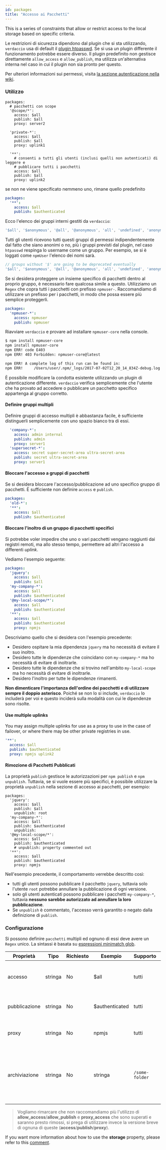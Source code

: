 ```yaml
---
id: packages
title: "Accesso ai Pacchetti"
---
```


This is a series of constraints that allow or restrict access to the local storage based on specific criteria.

Le restrizioni di sicurezza dipendono dal plugin che si sta utilizzando, `verdaccio` usa di default il [plugin htpasswd](https://github.com/verdaccio/verdaccio-htpasswd). Se si usa un plugin differente il funzionamento potrebbe essere diverso. Il plugin predefinito non gestisce direttamente `allow_access` e `allow_publish`, ma utilizza un'alternativa interna nel caso in cui il plugin non sia pronto per questo.

Per ulteriori informazioni sui permessi, visita [la sezione autenticazione nella wiki](auth.md).

### Utilizzo

```yalm
packages:
  # pacchetti con scope
  '@scope/*':
    access: $all
    publish: $all
    proxy: server2

  'private-*':
    access: $all
    publish: $all
    proxy: uplink1

  '**':
    # consenti a tutti gli utenti (inclusi quelli non autenticati) di leggere e
    # pubblicare tutti i pacchetti
    access: $all
    publish: $all
    proxy: uplink2
```

se non ne viene specificato nemmeno uno, rimane quello predefinito

```yaml
packages:
  '**':
    access: $all
    publish: $authenticated
```

Ecco l'elenco dei gruppi interni gestiti da `verdaccio`:

```js
'$all', '$anonymous', '@all', '@anonymous', 'all', 'undefined', 'anonymous'
```

Tutti gli utenti ricevono tutti questi gruppi di permessi indipendentemente dal fatto che siano anonimi o no, più i gruppi previsti dal plugin, nel caso `htpasswd` respinga lo username come un gruppo. Per esempio, se si è loggati come `npmUser` l'elenco dei nomi sarà.

```js
// groups without '$' are going to be deprecated eventually
'$all', '$anonymous', '@all', '@anonymous', 'all', 'undefined', 'anonymous', 'npmUser'
```

Se si desidera proteggere un insieme specifico di pacchetti dentro al proprio gruppo, è necessario fare qualcosa simile a questo. Utilizziamo un `Regex` che copra tutti i pacchetti con prefisso `npmuser-`. Raccomandiamo di utilizzare un prefisso per i pacchetti, in modo che possa essere più semplice proteggerli.

```yaml
packages:
  'npmuser-*':
    access: npmuser
    publish: npmuser
```

Riavviare `verdaccio` e provare ad installare `npmuser-core` nella console.

```bash
$ npm install npmuser-core
npm install npmuser-core
npm ERR! code E403
npm ERR! 403 Forbidden: npmuser-core@latest

npm ERR! A complete log of this run can be found in:
npm ERR!     /Users/user/.npm/_logs/2017-07-02T12_20_14_834Z-debug.log
```

È possibile modificare la condotta esistente utilizzando un plugin di autenticazione differente. `verdaccio` verifica semplicemente che l'utente che ha provato ad accedere o pubblicare un pacchetto specifico appartenga al gruppo corretto.

#### Definire gruppi multipli

Definire gruppi di accesso multipli è abbastanza facile, è sufficiente distinguerli semplicemente con uno spazio bianco tra di essi.

```yaml
  'company-*':
    access: admin internal
    publish: admin
    proxy: server1
  'supersecret-*':
    access: secret super-secret-area ultra-secret-area
    publish: secret ultra-secret-area
    proxy: server1
```

#### Bloccare l'accesso a gruppi di pacchetti

Se si desidera bloccare l'accesso/pubblicazione ad uno specifico gruppo di pacchetti. È sufficiente non definire `access` e `publish`.

```yaml
packages:
  'old-*':
  '**':
    access: $all
    publish: $authenticated
```

#### Bloccare l'inoltro di un gruppo di pacchetti specifici

Si potrebbe voler impedire che uno o vari pacchetti vengano raggiunti dai registri remoti, ma allo stesso tempo, permettere ad altri l'accesso a differenti *uplink*.

Vediamo l'esempio seguente:

```yaml
packages:
  'jquery':
    access: $all
    publish: $all
  'my-company-*':
    access: $all
    publish: $authenticated
  '@my-local-scope/*':
    access: $all
    publish: $authenticated
  '**':
    access: $all
    publish: $authenticated
    proxy: npmjs
```

Descriviamo quello che si desidera con l'esempio precedente:

* Desidero ospitare la mia dipendenza `jquery` ma ho necessità di evitare il suo inoltro.
* Desidero tutte le dipendenze che coincidano con `my-company-*` ma ho necessità di evitare di inoltrarle.
* Desidero tutte le dipendenze che si trovino nell'ambito `my-local-scope` ma ho necessità di evitare di inoltrarle.
* Desidero l'inoltro per tutte le dipendenze rimanenti.

**Non dimenticare l'importanza dell'ordine dei pacchetti e di utilizzare sempre il doppio asterisco**. Poiché se non lo si include, `verdaccio` lo includerà per voi e questo inciderà sulla modalità con cui le dipendenze sono risolte.

#### Use multiple uplinks

You may assign multiple uplinks for use as a proxy to use in the case of failover, or where there may be other private registries in use.

```yaml
'**':
  access: $all
  publish: $authenticated
  proxy: npmjs uplink2
```

#### Rimozione di Pacchetti Pubblicati

La proprietà `publish` gestisce le autorizzazioni per `npm publish` e `npm unpublish`. Tuttavia, se si vuole essere più specifici, è possibile utilizzare la proprietà `unpublish` nella sezione di accesso ai pacchetti, per esempio:

```yalm
packages:
  'jquery':
    access: $all
    publish: $all
    unpublish: root
  'my-company-*':
    access: $all
    publish: $authenticated
    unpublish:
  '@my-local-scope/*':
    access: $all
    publish: $authenticated
    # unpublish: property commented out
  '**':
    access: $all
    publish: $authenticated
    proxy: npmjs
```

Nell'esempio precedente, il comportamento verrebbe descritto così:

* tutti gli utenti possono pubblicare il pacchetto `jquery`, tuttavia solo l'utente `root` potrebbe annullare la pubblicazione di ogni versione.
* solo gli utenti autenticati possono pubblicare i pacchetti `my-company-*`, tuttavia **nessuno sarebbe autorizzato ad annullare la loro pubblicazione**.
* Se `unpublish` è commentato, l'accesso verrà garantito o negato dalla definizione di `publish`.

### Configurazione

Si possono definire `pacchetti` multipli ed ognuno di essi deve avere un `Regex` unico. La sintassi è basata su [ espressioni minimatch glob](https://github.com/isaacs/minimatch).

| Proprietà     | Tipo    | Richiesto | Esempio        | Supporto       | Descrizione                                                                                      |
| ------------- | ------- | --------- | -------------- | -------------- | ------------------------------------------------------------------------------------------------ |
| accesso       | stringa | No        | $all           | tutti          | definisce i gruppi autorizzati ad accedere al pacchetto                                          |
| pubblicazione | stringa | No        | $authenticated | tutti          | definisce i gruppi autorizzati a pubblicare                                                      |
| proxy         | stringa | No        | npmjs          | tutti          | limita le ricerche di un uplink specifico                                                        |
| archiviazione | stringa | No        | stringa        | `/some-folder` | crea una sottocartella all'interno della cartella di archiviazione per ogni accesso ai pacchetti |

> Vogliamo rimarcare che non raccomandiamo più l'utilizzo di **allow_access**/**allow_publish** e **proxy_access** che sono superati e saranno presto rimossi, si prega di utilizzare invece la versione breve di ognuna di queste (**access**/**publish**/**proxy**).

If you want more information about how to use the **storage** property, please refer to this [comment](https://github.com/verdaccio/verdaccio/issues/1383#issuecomment-509933674).